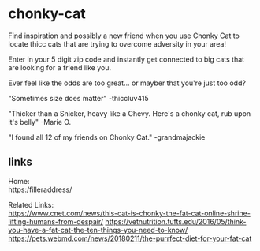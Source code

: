 # chonky-cat

Find inspiration and possibly a new friend when you use Chonky Cat to locate thicc cats that are trying to overcome adversity in your area!

Enter in your 5 digit zip code and instantly get connected to big cats that are looking for a friend like you.

Ever feel like the odds are too great... or mayber that you're just too odd?

"Sometimes size does matter"
-thiccluv415

"Thicker than a Snicker, heavy like a Chevy. Here's a chonky cat, rub upon it's belly"
-Marie O.

"I found all 12 of my friends on Chonky Cat."
-grandmajackie

## links

Home:\
https:/filleraddress/

Related Links:\
https://www.cnet.com/news/this-cat-is-chonky-the-fat-cat-online-shrine-lifting-humans-from-despair/
https://vetnutrition.tufts.edu/2016/05/think-you-have-a-fat-cat-the-ten-things-you-need-to-know/
https://pets.webmd.com/news/20180211/the-purrfect-diet-for-your-fat-cat
